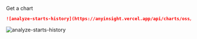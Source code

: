 Get a chart

```markdown
![analyze-starts-history](https://anyinsight.vercel.app/api/charts/oss/pingcap/tidb/analyze-stars-history)
```

![analyze-starts-history](https://anyinsight.vercel.app/api/charts/oss/pingcap/tidb/analyze-stars-history)
